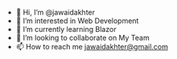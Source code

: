 - 👋 Hi, I’m @jawaidakhter
- 👀 I’m interested in Web Development
- 🌱 I’m currently learning Blazor
- 💞️ I’m looking to collaborate on My Team
- 📫 How to reach me jawaidakhter@gmail.com

<!---
jawaidakhter/jawaidakhter is a ✨ special ✨ repository because its `README.md` (this file) appears on your GitHub profile.
You can click the Preview link to take a look at your changes.
--->
